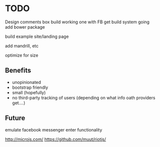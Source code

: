 TODO
====

Design comments box
build working one with FB
get build system going
add bower package

build example site/landing page

add mandrill, etc

optimize for size





Benefits
--------

- unopinionated
- bootstrap friendly
- small (hopefully)
- no third-party tracking of users (depending on what info oath providers get....)



Future
------

emulate facebook messenger enter functionality




http://microjs.com/
https://github.com/muut/riotjs/